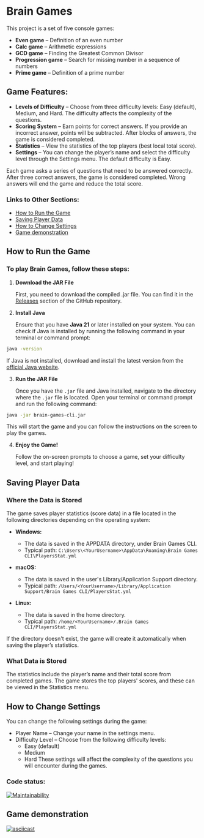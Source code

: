 # Brain Games
This project is a set of five console games:

- **Even game** – Definition of an even number  
- **Calc game** – Arithmetic expressions  
- **GCD game** – Finding the Greatest Common Divisor  
- **Progression game** – Search for missing number in a sequence of numbers  
- **Prime game** – Definition of a prime number  
  
## Game Features:
- **Levels of Difficulty** – Choose from three difficulty levels: Easy (default), Medium, and Hard. The difficulty affects the complexity of the questions.
- **Scoring System** – Earn points for correct answers. If you provide an incorrect answer, points will be subtracted. After blocks of answers, the game is considered completed.
- **Statistics** – View the statistics of the top players (best local total score).
- **Settings** – You can change the player’s name and select the difficulty level through the Settings menu. The default difficulty is Easy.

Each game asks a series of questions that need to be answered correctly. After three correct answers, the game is considered completed. Wrong answers will end the game and reduce the total score.


### Links to Other Sections:

- [How to Run the Game](#how-to-run-the-game)
- [Saving Player Data](#saving-player-data)
- [How to Change Settings](#how-to-change-settings)
- [Game demonstration](#game-demonstration)


## How to Run the Game
### To play Brain Games, follow these steps:

1. **Download the JAR File**
   
   First, you need to download the compiled .jar file. You can find it in the [Releases](https://github.com/rostex/brain-games-cli/releases) section of the GitHub repository.

3. **Install Java**

   Ensure that you have **Java 21** or later installed on your system. You can check if Java is installed by running the following command in your terminal or command prompt:

```bash
java -version
```
If Java is not installed, download and install the latest version from the [official Java website](https://www.oracle.com/java/technologies/javase-downloads.html).

3. **Run the JAR File**

   Once you have the `.jar` file and Java installed, navigate to the directory where the `.jar` file is located. Open your terminal or command prompt and run the following command:

```bash
java -jar brain-games-cli.jar
```
This will start the game and you can follow the instructions on the screen to play the games.

4. **Enjoy the Game!**

   Follow the on-screen prompts to choose a game, set your difficulty level, and start playing!

## Saving Player Data
### Where the Data is Stored
The game saves player statistics (score data) in a file located in the following directories depending on the operating system:

- **Windows:**
  - The data is saved in the APPDATA directory, under Brain Games CLI.
  - Typical path: `C:\Users\<YourUsername>\AppData\Roaming\Brain Games CLI\PlayersStat.yml`

- **macOS:**
  -  The data is saved in the user's Library/Application Support directory.
  - Typical path: `/Users/<YourUsername>/Library/Application Support/Brain Games CLI/PlayersStat.yml`

- **Linux:**
  - The data is saved in the home directory.
  - Typical path: `/home/<YourUsername>/.Brain Games CLI/PlayersStat.yml`
    
If the directory doesn't exist, the game will create it automatically when saving the player’s statistics.

### What Data is Stored
The statistics include the player’s name and their total score from completed games. The game stores the top players' scores, and these can be viewed in the Statistics menu.

## How to Change Settings
You can change the following settings during the game:

- Player Name – Change your name in the settings menu.
- Difficulty Level – Choose from the following difficulty levels:
  - Easy (default)
  - Medium
  - Hard
These settings will affect the complexity of the questions you will encounter during the games.

### Code status:
<!-- Due to the development of additional features, the check from Hexlet is not working anymore.
[![Actions Status](https://github.com/rostex/java-project-61/actions/workflows/hexlet-check.yml/badge.svg)](https://github.com/rostex/java-project-61/actions)
-->
[![Maintainability](https://api.codeclimate.com/v1/badges/7facfe9189a9d5598939/maintainability)](https://codeclimate.com/github/rostex/java-project-61/maintainability)

## Game demonstration

[![asciicast](https://asciinema.org/a/KEyKhPgEbZdx5aLj05GJAuamy.svg)](https://asciinema.org/a/KEyKhPgEbZdx5aLj05GJAuamy)
<!--
#### Even game demo:
[![asciicast](https://asciinema.org/a/yRzHJFVLpt6FWe3Wg8S8AbucC.svg)](https://asciinema.org/a/yRzHJFVLpt6FWe3Wg8S8AbucC)

#### Calc game demo:
[![asciicast](https://asciinema.org/a/BCOh9iwIdYuzDZjRWfHINLYar.svg)](https://asciinema.org/a/BCOh9iwIdYuzDZjRWfHINLYar)

#### GCD game demo:
[![asciicast](https://asciinema.org/a/IvJmqkkDOw0NRt9fwdh1Cce9i.svg)](https://asciinema.org/a/IvJmqkkDOw0NRt9fwdh1Cce9i)

#### Progression game demo:
[![asciicast](https://asciinema.org/a/1Li09kQbEQMD9Zj5YCF59WHqu.svg)](https://asciinema.org/a/1Li09kQbEQMD9Zj5YCF59WHqu)

#### Prime game demo:
[![asciicast](https://asciinema.org/a/cgNbPjbWeb2TycOnWRnuIHFnk.svg)](https://asciinema.org/a/cgNbPjbWeb2TycOnWRnuIHFnk)
-->
